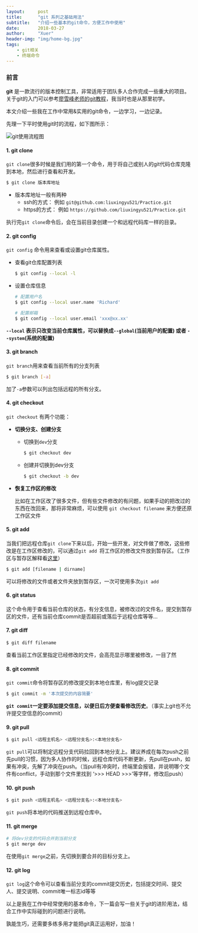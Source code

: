 ```yaml
---
layout:     post
title:      "git 系列之基础用法"
subtitle:   "介绍一些基本的git命令，方便工作中使用"
date:       2018-03-27
author:     "Xuer"
header-img: "img/home-bg.jpg"
tags:
    - git相关
    - 终端命令
---
```


### 前言

**git** 是一款流行的版本控制工具，非常适用于团队多人合作完成一些重大的项目。关于git的入门可以参考[廖雪峰老师的git教程](https://www.liaoxuefeng.com/wiki/0013739516305929606dd18361248578c67b8067c8c017b000)，我当时也是从那里初学。

本文介绍一些我在工作中常用&实用的git命令，一边学习，一边记录。

先理一下平时使用git时的流程，如下图所示：

![git使用流程图]({{site.baseurl}}/img/in-post/post-git/git-process.png)

#### 1. git clone

`git clone`很多时候是我们用的第一个命令，用于将自己或别人的git代码仓库克隆到本地，然后进行查看和开发。

```sh
$ git clone 版本库地址
```

* 版本库地址一般有两种
    * ssh的方式：
    例如 `git@github.com:liuxingyu521/Practice.git`
    * https的方式：
    例如 `https://github.com/liuxingyu521/Practice.git`
    
执行完`git clone`命令后，会在当前目录创建一个和远程代码库一样的目录。

#### 2. git config

`git config` 命令用来查看或设置git仓库属性。

* 查看git仓库配置列表
    
    ```sh
    $ git config --local -l
    ```
* 设置仓库信息
    
    ```sh
    # 配置用户名
    $ git config --local user.name 'Richard'
    
    # 配置邮箱
    $ git config --local user.email 'xxx@xx.xx' 
    ```

**`--local` 表示只改变当前仓库属性，可以替换成`--global`(当前用户的配置) 或者 `--system`(系统的配置)**

#### 3. git branch

`git branch`用来查看当前所有的分支列表

```sh
$ git branch [-a]
```

加了`-a`参数可以列出包括远程的所有分支。

#### 4. git checkout

`git checkout` 有两个功能：

* **切换分支、创建分支**

    * 切换到`dev`分支
        
        ```sh
        $ git checkout dev 
        ```
        
    * 创建并切换到dev分支
        
        ```sh
        $ git checkout -b dev
        ```

* **恢复工作区的修改**

    比如在工作区改了很多文件，但有些文件修改的有问题，如果手动的把改过的东西在改回来，那将非常麻烦，可以使用 `git checkout filename` 来方便还原工作区文件
    


#### 5. git add

当我们把远程仓库`git clone`下来以后，开始一些开发，对文件做了修改，这些修改是在工作区修改的，可以通过`git add `将工作区的修改文件放到暂存区。（工作区与暂存区解释看[这里](https://www.liaoxuefeng.com/wiki/0013739516305929606dd18361248578c67b8067c8c017b000/0013745374151782eb658c5a5ca454eaa451661275886c6000)）

```sh
$ git add [filename | dirname]
```

可以将修改的文件或者文件夹放到暂存区，一次可使用多次`git add`

#### 6. git status

这个命令用于查看当前仓库的状态，有分支信息，被修改过的文件名，提交到暂存区的文件，还有当前仓库commit是否超前或落后于远程仓库等等...

#### 7. git diff

```sh
$ git diff filename
```

查看当前工作区里指定已经修改的文件，会高亮显示哪里被修改，一目了然

#### 8. git commit

`git commit`命令将暂存区的修改提交到本地仓库里，有log提交记录

```sh
$ git commit -m '本次提交的内容简要'
```

**`git commit`一定要添加提交信息，以便日后方便查看修改历史**。（事实上git也不允许提交空信息的commit）

#### 9. git pull

```sh
$ git pull <远程主机名> <远程分支名>:<本地分支名>
```

`git pull`可以将制定远程分支代码拉回到本地分支上。建议养成在每次push之前先pull的习惯，因为多人协作的时候，远程仓库代码不断更新，先pull在push，如果有冲突，先解了冲突在push。（当pull有冲突时，终端里会报错，并说明哪个文件有conflict，手动到那个文件里找到 ‘>>> HEAD >>>’等字样，修改后push）

#### 10. git push

```sh
$ git push <远程主机名> <远程分支名>:<本地分支名>
```

`git push`将本地的代码推送到远程仓库中。

#### 11. git merge

```sh
# 将dev分支的代码合并到当前分支
$ git merge dev
```

在使用`git merge`之前，先切换到要合并的目标分支上。

#### 12. git log

`git log`这个命令可以查看当前分支的commit提交历史，包括提交时间、提交人、提交说明、commit唯一标志id等等

以上是我在工作中经常使用的基本命令，下一篇会写一些关于git的进阶用法，结合工作中实际碰到的问题进行说明。

孰能生巧，还需要多练多用才能把git真正运用好，加油！

